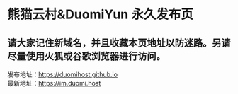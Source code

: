 # 熊猫云村&DuomiYun 永久发布页  
## 请大家记住新域名，并且收藏本页地址以防迷路。另请尽量使用火狐或谷歌浏览器进行访问。  
发布地址：https://duomihost.github.io  
最新地址：https://im.duomi.host
